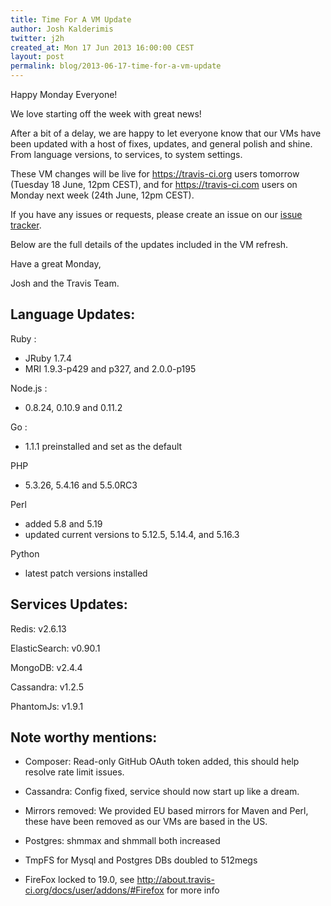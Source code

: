 ```yaml
---
title: Time For A VM Update
author: Josh Kalderimis
twitter: j2h
created_at: Mon 17 Jun 2013 16:00:00 CEST
layout: post
permalink: blog/2013-06-17-time-for-a-vm-update
---
```


Happy Monday Everyone!

We love starting off the week with great news!

After a bit of a delay, we are happy to let everyone know that our VMs have been updated with a host of fixes, updates, and general polish and shine. From language versions, to services, to system settings.

These VM changes will be live for https://travis-ci.org users tomorrow (Tuesday 18 June, 12pm CEST), and for https://travis-ci.com users on Monday next week (24th June, 12pm CEST).

If you have any issues or requests, please create an issue on our [issue tracker](https://github.com/travis-ci/travis-ci/issues).

Below are the full details of the updates included in the VM refresh.

Have a great Monday,

Josh and the Travis Team.


Language Updates:
-----------------

Ruby : 
 
 - JRuby 1.7.4
 - MRI 1.9.3-p429 and p327, and 2.0.0-p195

Node.js :

 - 0.8.24, 0.10.9 and 0.11.2 

Go :

 - 1.1.1 preinstalled and set as the default

PHP

 - 5.3.26, 5.4.16 and 5.5.0RC3

Perl

 - added 5.8 and 5.19
 - updated current versions to 5.12.5, 5.14.4, and 5.16.3

Python

 - latest patch versions installed


Services Updates:
-----------------

Redis: v2.6.13

ElasticSearch: v0.90.1

MongoDB: v2.4.4

Cassandra: v1.2.5

PhantomJs: v1.9.1


Note worthy mentions:
---------------------

 - Composer: Read-only GitHub OAuth token added, this should help resolve rate limit issues.
 
 - Cassandra: Config fixed, service should now start up like a dream.
 
 - Mirrors removed: We provided EU based mirrors for Maven and Perl, these have been removed as our VMs are based in the US.
 
 - Postgres: shmmax and shmmall both increased
 
 - TmpFS for Mysql and Postgres DBs doubled to 512megs
 
 - FireFox locked to 19.0, see http://about.travis-ci.org/docs/user/addons/#Firefox for more info